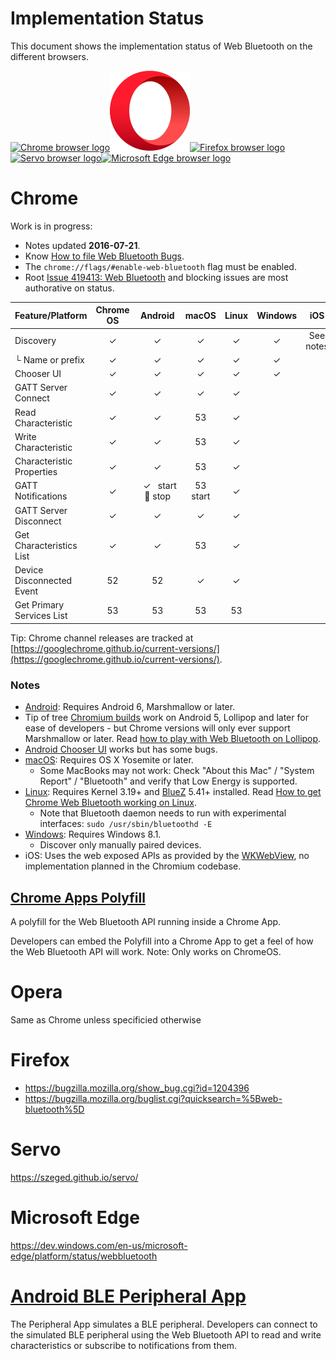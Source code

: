# Implementation Status
This document shows the implementation status of Web Bluetooth on the
different browsers.

<a href="#chrome"><img width=128 src="https://raw.githubusercontent.com/alrra/browser-logos/master/chrome/chrome_256x256.png" alt="Chrome browser logo"></a><a href="#opera"><img width=128 src="https://raw.githubusercontent.com/alrra/browser-logos/master/opera/opera_256x256.png" alt="Opera browser logo"></a><a href="#firefox"><img width=128 src="https://raw.githubusercontent.com/alrra/browser-logos/master/firefox/firefox_256x256.png" alt="Firefox browser logo"></a><a href="#servo"><img width=128 src="https://raw.githubusercontent.com/alrra/browser-logos/master/browser.html/browser.html_256x256.png" alt="Servo browser logo"></a><a href="#microsoft-edge"><img width=128 src="https://raw.githubusercontent.com/alrra/browser-logos/master/edge/edge_256x256.png" alt="Microsoft Edge browser logo"></a>

# Chrome
Work is in progress:
* Notes updated **2016-07-21**.
* Know [How to file Web Bluetooth Bugs](https://www.chromium.org/developers/how-tos/file-web-bluetooth-bugs).
* The `chrome://flags/#enable-web-bluetooth` flag must be enabled.
* Root [Issue 419413: Web Bluetooth](https://code.google.com/p/chromium/issues/detail?id=419413) and blocking issues are most authorative on status.

Feature/Platform          | Chrome OS | Android | macOS | Linux | Windows | iOS
------------------------- | :-------: | :-----: | :---: | :---: | :-----: | :-:
Discovery                 | ✓         | ✓       | ✓     | ✓     | ✓       | See notes
└ Name or prefix          | ✓         | ✓       | ✓     | ✓     | ✓       |
Chooser UI                | ✓         | ✓       | ✓     | ✓     | ✓       |
GATT Server Connect       | ✓         | ✓       | ✓     | ✓     |         |
Read Characteristic       | ✓         | ✓       | 53    | ✓ |
Write Characteristic      | ✓         | ✓       | 53    | ✓ |
Characteristic Properties | ✓         | ✓       | 53    | ✓     |         |
GATT Notifications        | ✓         | &nbsp;&nbsp;✓&nbsp;&nbsp;&nbsp;start <br/> :construction_worker: stop|  53 start  | ✓ |
GATT Server Disconnect    | ✓         | ✓       | ✓     | ✓     |         |
Get Characteristics List  | ✓         | ✓       | 53    | ✓     |         |
Device Disconnected Event | 52        | 52      | ✓     | ✓     |         |
Get Primary Services List | 53        | 53      | 53    | 53    |         |

Tip: Chrome channel releases are tracked at [https://googlechrome.github.io/current-versions/](https://googlechrome.github.io/current-versions/).

### Notes

* [Android](https://crbug.com/471536): Requires Android 6, Marshmallow or later.
 * Tip of tree [Chromium builds](https://download-chromium.appspot.com/?platform=Android&type=snapshots) work on Android 5, Lollipop and later for ease of developers - but Chrome versions will only ever support Marshmallow or later. Read [how to play with Web Bluetooth on Lollipop](http://stackoverflow.com/q/34810194/422957).
 * [Android Chooser UI](https://crbug.com/436280) works but has some bugs.
* [macOS](https://crbug.com/364359): Requires OS X Yosemite or later.
  * Some MacBooks may not work: Check "About this Mac" / "System Report" / "Bluetooth" and verify that Low Energy is supported.
* [Linux](https://crbug.com/570344): Requires Kernel 3.19+ and [BlueZ](http://www.bluez.org/) 5.41+ installed. Read [How to get Chrome Web Bluetooth working on Linux](https://acassis.wordpress.com/2016/06/28/how-to-get-chrome-web-bluetooth-working-on-linux/).
  * Note that Bluetooth daemon needs to run with experimental interfaces: `sudo /usr/sbin/bluetoothd -E`
* [Windows](https://crbug.com/507419): Requires Windows 8.1.
  * Discover only manually paired devices.
* iOS: Uses the web exposed APIs as provided by the [WKWebView](https://developer.apple.com/library/ios/documentation/WebKit/Reference/WKWebView_Ref/), no implementation planned in the Chromium codebase.

## [Chrome Apps Polyfill](https://github.com/WebBluetoothCG/chrome-app-polyfill)
A polyfill for the Web Bluetooth API running inside a Chrome App.

Developers can embed the Polyfill into a Chrome App to get a feel of how the
Web Bluetooth API will work. Note: Only works on ChromeOS.

# Opera
Same as Chrome unless specificied otherwise

# Firefox
- https://bugzilla.mozilla.org/show_bug.cgi?id=1204396
- https://bugzilla.mozilla.org/buglist.cgi?quicksearch=%5Bweb-bluetooth%5D

# Servo
https://szeged.github.io/servo/
 
# Microsoft Edge
https://dev.windows.com/en-us/microsoft-edge/platform/status/webbluetooth

# [Android BLE Peripheral App](https://github.com/WebBluetoothCG/ble-test-peripheral-android)

The Peripheral App simulates a BLE peripheral. Developers can connect to
the simulated BLE peripheral using the Web Bluetooth API to read and write
characteristics or subscribe to notifications from them.
